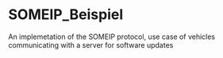 # SOMEIP_Beispiel
An implemetation of the SOMEIP protocol, use case of vehicles communicating with a server for software updates 
